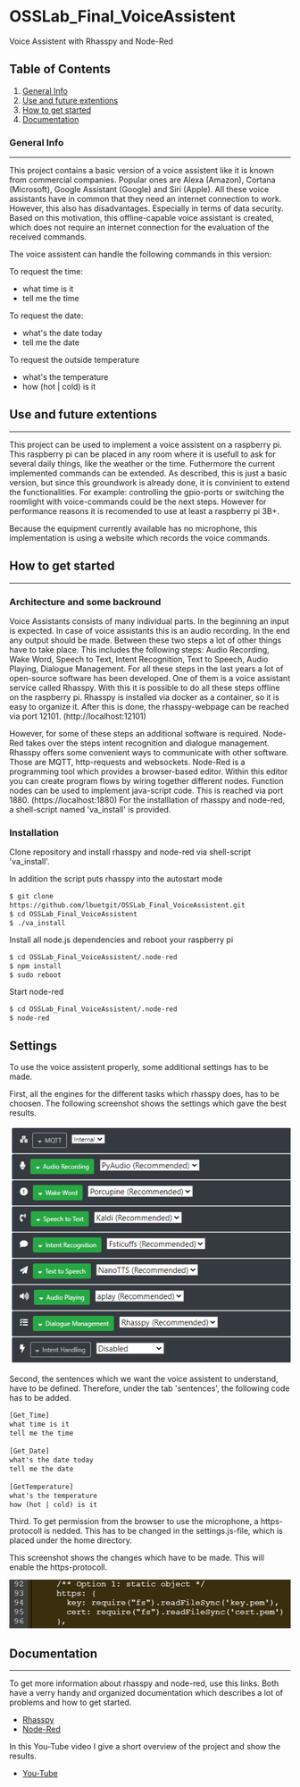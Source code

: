 # OSSLab_Final_VoiceAssistent
Voice Assistent with Rhasspy and Node-Red

## Table of Contents
1. [General Info](#general-info)
2. [Use and future extentions](#Use-and-futur-extentions)
3. [How to get started](#How-to-get-started)
4. [Documentation](#Documentation)


### General Info
***
This project contains a basic version of a voice assistent like it is known from commercial companies. Popular ones are Alexa (Amazon), Cortana (Microsoft), Google Assistant (Google) and Siri (Apple). All these voice assistants have in common that they need an internet connection to work. However, this also has disadvantages. Especially in terms of data security. Based on this motivation, this offline-capable voice assistant is created, which does not require an internet connection for the evaluation of the received commands.

The voice assistent can handle the following commands in this version:

To request the time:
- what time is it
- tell me the time

To request the date:
- what's the date today
- tell me the date

To request the outside temperature
- what's the temperature
- how (hot | cold) is it

## Use and future extentions
***
This project can be used to implement a voice assistent on a raspberry pi. This raspberry pi can be placed in any room where it is usefull to ask for several daily things, like the weather or the time. Futhermore the current implemented commands can be extended. As described, this is just a basic version, but since this groundwork is already done, it is convinient to extend the functionalities. For example: controlling the gpio-ports or switching the roomlight with voice-commands could be the next steps. However for performance reasons it is recomended to use at least a raspberry pi 3B+.

Because the equipment currently available has no microphone, this implementation is using a website which records the voice commands.

## How to get started
***

### Architecture and some backround

Voice Assistants consists of many individual parts. In the beginning an input is expected. In case of voice assistants this is an audio recording. In the end any output should be made. Between these two steps a lot of other things have to take place. This includes the following steps: Audio Recording, Wake Word, Speech to Text, Intent Recognition, Text to Speech, Audio Playing, Dialogue Management.
For all these steps in the last years a lot of open-source software has been developed. One of them is a voice assistant service called Rhasspy. With this it is possible to do all these steps offline on the raspberry pi. Rhasspy is installed via docker as a container, so it is easy to organize it. After this is done, the rhasspy-webpage can be reached via port 12101. (http://localhost:12101)

However, for some of these steps an additional software is required. Node-Red takes over the steps intent recognition and dialogue management. Rhasspy offers some convenient ways to communicate with other software. Those are MQTT, http-requests and websockets.
Node-Red is a programming tool which provides a browser-based editor. Within this editor you can create program flows by wiring together different nodes. Function nodes can be used to implement java-script code. This is reached via port 1880. (https://localhost:1880)
For the installlation of rhasspy and node-red, a shell-script named 'va_install' is provided. 

### Installation

Clone repository and install rhasspy and node-red via shell-script 'va_install'.

In addition the script puts rhasspy into the autostart mode
```
$ git clone https://github.com/lbuetgit/OSSLab_Final_VoiceAssistent.git
$ cd OSSLab_Final_VoiceAssistent
$ ./va_install
```
Install all node.js dependencies and reboot your raspberry pi
```
$ cd OSSLab_Final_VoiceAssistent/.node-red
$ npm install
$ sudo reboot
```
Start node-red
```
$ cd OSSLab_Final_VoiceAssistent/.node-red
$ node-red
```

## Settings

To use the voice assistent properly, some additional settings has to be made.

First, all the engines for the different tasks which rhasspy does, has to be choosen.
The following screenshot shows the settings which gave the best results.

![](images/rhasspysettings.PNG)

Second, the sentences which we want the voice assistent to understand, have to be defined. Therefore, under the tab 'sentences', the following code has to be added.
```
[Get_Time]
what time is it
tell me the time

[Get_Date]
what's the date today
tell me the date

[GetTemperature]
what's the temperature
how (hot | cold) is it
```

Third. To get permission from the browser to use the microphone, a https-protocoll is nedded.
This has to be changed in the settings.js-file, which is placed under the home directory.

This screenshot shows the changes which have to be made. This will enable the https-protocoll.

![](images/noderedhttps.PNG)

## Documentation
***
To get more information about rhasspy and node-red, use this links. Both have a verry handy and organized documentation which describes a lot of problems and how to get started.
* [Rhasspy](https://rhasspy.readthedocs.io/en/latest/)
* [Node-Red](https://nodered.org/)

In this You-Tube video I give a short overview of the project and show the results.
* [You-Tube](https://www.youtube.com/watch?v=c44tYWjxn_Y)

